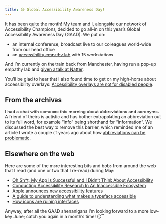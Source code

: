 ```yaml
---
title: 😅 Global Accessibility Awareness Day!
---
```


It has been quite the month! My team and I, alongside our network of Accessibility Champions, decided to go all-in on this year’s Global Accessibility Awareness Day (GAAD). We put on:

- an internal conference, broadcast live to our colleagues world-wide from our head office
- an [accessibility empathy lab](https://www.linkedin.com/posts/amanda-cusdin-a433484_accessibility-lifeatsage-activity-7199778992718065666-1Xoa) with 15 workstations

And I’m currently on the train back from Manchester, having run a pop-up empathy lab and [given a talk at Natter](https://www.natter.community/events).

You’ll be glad to hear that I also found time to get on my high-horse about accessibility overlays: [Accessibility overlays are not for disabled people](https://www.tempertemper.net/blog/accessibility-overlays-are-not-for-disabled-people).


## From the archives

I had a chat with someone this morning about abbreviations and acronyms. A friend of theirs is autistic and has bother extrapolating an abbreviation out to its full word, for example “info” being shorthand for “information”. We discussed the best way to remove this barrier, which reminded me of an article I wrote a couple of years ago about how [abbreviations can be problematic](https://www.tempertemper.net/blog/abbreviations-can-be-problematic).


## Elsewhere on the web

Here are some of the more interesting bits and bobs from around the web that I read (and one or two that I re-read) during May:

- [Oh Sh*t, My App is Successful and I Didn’t Think About Accessibility](https://jacobbartlett.substack.com/p/oh-sht-my-app-is-successful-and-i)
- [Conducting Accessibility Research In An Inaccessible Ecosystem](https://www.smashingmagazine.com/2024/04/conducting-accessibility-research-inaccessible-ecosystem/)
- [Apple announces new accessibility features](https://www.apple.com/uk/newsroom/2024/05/apple-announces-new-accessibility-features-including-eye-tracking/)
- [A guide to understanding what makes a typeface accessible](https://medium.com/the-readability-group/a-guide-to-understanding-what-makes-a-typeface-accessible-and-how-to-make-informed-decisions-9e5c0b9040a0)
- [How icons are ruining interfaces](https://axesslab.com/icons-ruining-interfaces/)

Anyway, after all the GAAD shenanigans I’m looking forward to a more low-key June; catch you again in a month’s time! 😴
